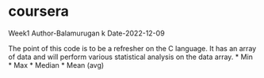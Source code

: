 # coursera
Week1
Author-Balamurugan k Date-2022-12-09

The point of this code is to be a refresher on the C language. It has an array of data and will perform various statistical analysis on the data array. * Min * Max * Median * Mean (avg)
